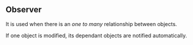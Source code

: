 ## Observer
It is used when there is an *one to many* relationship between objects.

If one object is modified, its dependant objects are notified automatically.
